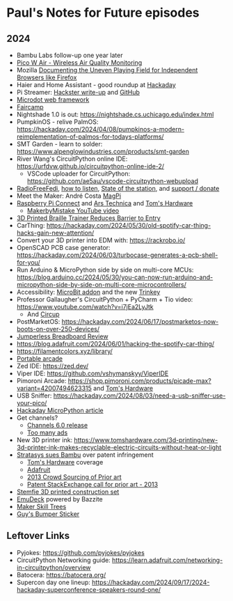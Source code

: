 # Paul's Notes for Future episodes

## 2024

* Bambu Labs follow-up one year later
* [Pico W Air - Wireless Air Quality Monitoring](https://www.tindie.com/products/dphacks/pico-w-air-wireless-air-quality-monitoring/)
* Mozilla [Documenting the Uneven Playing Field for Independent Browsers like Firefox](https://blog.mozilla.org/netpolicy/2024/01/19/platform-tilt/)
* Haier and Home Assistant - good roundup at [Hackaday](https://hackaday.com/2024/01/22/haier-europe-eases-off-on-legal-threat-and-seeks-dialogue/)
* Pi Streamer: [Hackster write-up](https://www.hackster.io/alan-boris/audiophile-pi-music-streamer-in-old-tuner-c96c8b) and [GitHub](https://github.com/alanb128/audio-streaming-box/tree/main)
* [Microdot web framework](https://blog.miguelgrinberg.com/post/microdot-yet-another-python-web-framework)
* [Faircamp](https://simonrepp.com/faircamp/)
* Nightshade 1.0 is out:  https://nightshade.cs.uchicago.edu/index.html
* PumpkinOS - relive PalmOS: https://hackaday.com/2024/04/08/pumpkinos-a-modern-reimplementation-of-palmos-for-todays-platforms/
* SMT Garden - learn to solder: https://www.alpenglowindustries.com/products/smt-garden
* River Wang's CircuitPython online IDE: https://urfdvw.github.io/circuitpython-online-ide-2/
  * VSCode uploader for CircuitPython:  https://github.com/ae5au/vscode-circuitpython-webupload
* [RadioFreeFedi](https://radiofreefedi.net), [how to listen](https://blog.radiofreefedi.net/how-to-listen), [State of the station](https://blog.radiofreefedi.net/state-of-the-station-may-2024), and [support / donate](https://radiofreefedi.net/#donate)
* Meet the Maker: André Costa [MagPi](https://magpi.raspberrypi.com/articles/meet-andre-costa-the-brains-behind-rpilocator)
* [Raspberry Pi Connect](https://www.raspberrypi.com/news/raspberry-pi-connect/) and [Ars Technica](https://arstechnica.com/gadgets/2024/05/raspberry-pis-get-a-built-in-remote-access-tool-raspberry-pi-connect/) and [Tom's Hardware](https://www.tomshardware.com/raspberry-pi/raspberry-pi-connect-launches-remote-controls-your-pi-via-web-browser)
  * [MakerbyMistake YouTube video](https://www.youtube.com/watch?v=z2BDA3mPZVU)
* [3D Printed Braille Trainer Reduces Barrier to Entry](https://hackaday.com/2024/05/20/3d-printed-braille-trainer-reduces-barrier-to-entry/)
* CarThing: https://hackaday.com/2024/05/30/old-spotify-car-thing-hacks-gain-new-attention/
* Convert your 3D printer into EDM with: https://rackrobo.io/
* OpenSCAD PCB case generator:  https://hackaday.com/2024/06/03/turbocase-generates-a-pcb-shell-for-you/
* Run Arduino & MicroPython side by side on multi-core MCUs: https://blog.arduino.cc/2024/05/30/you-can-now-run-arduino-and-micropython-side-by-side-on-multi-core-microcontrollers/
* Accessibility: [MicroBit addon](https://johnvidler.co.uk/blog/the-accessbit-an-accessibility-addon-for-the-microbit/) and the new [Trinkey](https://www.adafruit.com/product/5954)
* Professor Gallaugher's CircuitPython + PyCharm + Tio video: https://www.youtube.com/watch?v=i7jEa2LyJtk
  * And [Circup](https://www.youtube.com/watch?v=R9AArkVi3eE)
* PostMarketOS: https://hackaday.com/2024/06/17/postmarketos-now-boots-on-over-250-devices/
* [Jumperless Breadboard Review](https://www.hackster.io/news/prototyping-magic-hands-on-with-the-wire-free-jumperless-breadboard-8e71040c4b65)
* https://blog.adafruit.com/2024/06/01/hacking-the-spotify-car-thing/
* https://filamentcolors.xyz/library/
* [Portable arcade](https://hackaday.com/2024/06/27/portable-full-size-arcade-cabinets/)
* Zed IDE: https://zed.dev/
* Viper IDE: https://github.com/vshymanskyy/ViperIDE
* Pimoroni Arcade: https://shop.pimoroni.com/products/picade-max?variant=42007494623315 and [Tom's Hardware](https://www.tomshardware.com/raspberry-pi/raspberry-pi-powered-picade-max-brings-two-player-retro-gaming-to-pimoronis-picade-family)
* USB Sniffer:  https://hackaday.com/2024/08/03/need-a-usb-sniffer-use-your-pico/
* [Hackaday MicroPython article](https://hackaday.com/2024/08/05/embedded-python-micropython-toolkits/)
* Get channels?
    * [Channels 6.0 release](https://getchannels.com/2024/08/11/channels-6/)
    * [Too many ads](https://arstechnica.com/gadgets/2024/08/tv-industrys-ads-tracking-obsession-is-turning-your-living-room-into-a-store/?utm_brand=arstechnica&utm_social-type=owned)
* New 3D printer ink:  https://www.tomshardware.com/3d-printing/new-3d-printer-ink-makes-recyclable-electric-circuits-without-heat-or-light
* [Stratasys sues Bambu](https://arstechnica.com/gadgets/2024/08/stratasys-sues-bambu-lab-over-patents-used-widely-by-consumer-3d-printers/) over patent infringement
    * [Tom's Hardware](https://www.tomshardware.com/3d-printing/weve-always-respected-intellectual-property-bambu-lab-responds-to-3d-printer-patent-lawsuit) coverage
    * [Adafruit](https://blog.adafruit.com/2024/08/13/is-stratasys-a-3d-printing-patent-troll-stratasys-v-bambu-lab/)
    * [2013 Crowd Sourcing of Prior art](https://www.finnegan.com/en/insights/articles/crowdsourcing-prior-art-to-defeat-3d-printing-patent.html)
    * [Patent StackExchange call for prior art - 2013](https://patents.stackexchange.com/questions/3493/call-for-prior-art-3d-printing-application-additive-manufacturing-system-and-m)
* [Stemfie 3D printed construction set](https://hackaday.com/2024/08/13/stemfie-the-3d-printable-construction-set/)
* [EmuDeck](https://arstechnica.com/gaming/2024/08/emudeck-machines-pack-popular-emulation-suite-in-linux-powered-plug-and-play-pc/) powered by Bazzite
* [Maker Skill Trees](https://blog.adafruit.com/2024/08/29/the-maker-skill-trees-project-2/)
* [Guy's Bumper Sticker](https://www.youtube.com/watch?v=mWRPRW6pHIY)

## Leftover Links
* Pyjokes: https://github.com/pyjokes/pyjokes
* CircuitPython Networking guide:  https://learn.adafruit.com/networking-in-circuitpython/overview
* Batocera: https://batocera.org/
* Supercon day one lineup:  https://hackaday.com/2024/09/17/2024-hackaday-superconference-speakers-round-one/

